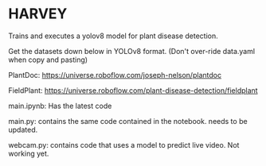 # HARVEY
Trains and executes a yolov8 model for plant disease detection.


Get the datasets down below in YOLOv8 format. (Don't over-ride data.yaml when copy and pasting)

PlantDoc: https://universe.roboflow.com/joseph-nelson/plantdoc

FieldPlant: https://universe.roboflow.com/plant-disease-detection/fieldplant


main.ipynb: Has the latest code

main.py: contains the same code contained in the notebook. needs to be updated.

webcam.py: contains code that uses a model to predict live video. Not working yet.
